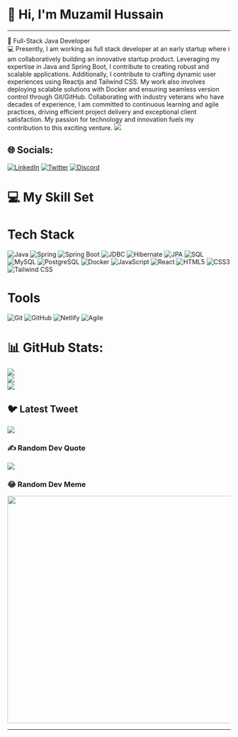 <h1>👋 Hi, I'm Muzamil Hussain</h1>
  <hr>

🚀 Full-Stack Java Developer <br/>
💻 Presently, I am working as full stack developer at an early startup where i am collaboratively building an innovative startup product. Leveraging my expertise in Java and Spring Boot,  I contribute to creating robust and scalable applications. Additionally, I contribute to crafting dynamic user experiences using Reactjs and Tailwind CSS. My work also involves deploying scalable solutions with Docker and ensuring seamless version control through Git/GitHub. 
Collaborating with industry veterans who have decades of experience, I am committed to continuous learning and agile practices, driving efficient project delivery and exceptional client satisfaction. My passion for technology and innovation fuels my contribution to this exciting venture.
[![](https://visitcount.itsvg.in/api?id=muzamil-mia&icon=0&color=12)](https://visitcount.itsvg.in)

## 🌐 Socials:
[![LinkedIn](https://img.shields.io/badge/LinkedIn-%230077B5.svg?logo=linkedin&logoColor=white)](https://linkedin.com/in/muzamilhussain098)
[![Twitter](https://img.shields.io/badge/Twitter-%231DA1F2.svg?logo=Twitter&logoColor=white)](https://twitter.com/@muzamilmia) 
[![Discord](https://img.shields.io/badge/Discord-%237289DA.svg?logo=discord&logoColor=white)](https://discord.com/MuzamilHussain#7704) 

# 💻 My Skill Set
# Tech Stack
![Java](https://img.shields.io/badge/Java-%23ED8B00.svg?style=for-the-badge&logo=java&logoColor=white)
![Spring](https://img.shields.io/badge/Spring-%236DB33F.svg?style=for-the-badge&logo=spring&logoColor=white)
![Spring Boot](https://img.shields.io/badge/Spring_Boot-%236DB33F.svg?style=for-the-badge&logo=spring-boot&logoColor=white)
![JDBC](https://img.shields.io/badge/JDBC-%23000000.svg?style=for-the-badge&logo=java&logoColor=white)
![Hibernate](https://img.shields.io/badge/Hibernate-%23ORM-%23352C7A.svg?style=for-the-badge&logo=hibernate&logoColor=white)
![JPA](https://img.shields.io/badge/JPA-%23000000.svg?style=for-the-badge&logo=java&logoColor=white)
![SQL](https://img.shields.io/badge/SQL-%23000000.svg?style=for-the-badge&logo=sql&logoColor=white)
![MySQL](https://img.shields.io/badge/MySQL-%234479A1.svg?style=for-the-badge&logo=mysql&logoColor=white)
![PostgreSQL](https://img.shields.io/badge/PostgreSQL-%23336791.svg?style=for-the-badge&logo=postgresql&logoColor=white)
![Docker](https://img.shields.io/badge/Docker-%232496ED.svg?style=for-the-badge&logo=docker&logoColor=white)
![JavaScript](https://img.shields.io/badge/JavaScript-%23F7DF1E.svg?style=for-the-badge&logo=javascript&logoColor=black)
![React](https://img.shields.io/badge/React-%2361DAFB.svg?style=for-the-badge&logo=react&logoColor=black)
![HTML5](https://img.shields.io/badge/HTML5-%23E34F26.svg?style=for-the-badge&logo=html5&logoColor=white)
![CSS3](https://img.shields.io/badge/CSS3-%231572B6.svg?style=for-the-badge&logo=css3&logoColor=white)
![Tailwind CSS](https://img.shields.io/badge/Tailwind_CSS-%2338B2AC.svg?style=for-the-badge&logo=tailwind-css&logoColor=white)

# Tools
![Git](https://img.shields.io/badge/Git-%23F05032.svg?style=for-the-badge&logo=git&logoColor=white)
![GitHub](https://img.shields.io/badge/GitHub-%23181717.svg?style=for-the-badge&logo=github&logoColor=white)
![Netlify](https://img.shields.io/badge/Netlify-%23000000.svg?style=for-the-badge&logo=netlify&logoColor=#00C7B7)
![Agile](https://img.shields.io/badge/Agile-%23161616.svg?style=for-the-badge&logo=agile&logoColor=white)







# 📊 GitHub Stats:
![](https://github-readme-stats.vercel.app/api?username=muzamil-mia&theme=onedark&hide_border=true&include_all_commits=true&count_private=true)<br/>
![](https://github-readme-streak-stats.herokuapp.com/?user=muzamil-mia&theme=onedark&hide_border=true)<br/>
![](https://github-readme-stats.vercel.app/api/top-langs/?username=muzamil-mia&theme=onedark&hide_border=true&include_all_commits=true&count_private=true&layout=compact)

## 🐦 Latest Tweet
[![](https://gtce.itsvg.in/api?username=@muzamilmia)](https://github.com/VishwaGauravIn/github-twitter-card-embed)

### ✍️ Random Dev Quote
![](https://quotes-github-readme.vercel.app/api?type=horizontal&theme=dark)

### 😂 Random Dev Meme
<img src="https://random-memer.herokuapp.com/" width="512px"/>

---

  
<!-- Proudly created with GPRM ( https://gprm.itsvg.in ) -->

